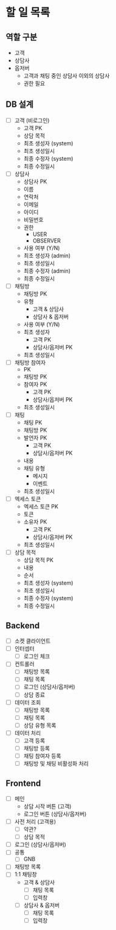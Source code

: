 # 할 일 목록

## 역할 구분

- 고객
- 상담사
- 옵저버
  - 고객과 채팅 중인 상담사 이외의 상담사
  - 권한 필요

## DB 설계

- [ ] 고객 (비로그인)
    - 고객 PK
    - 상담 목적
    - 최초 생성자 (system)
    - 최초 생성일시
    - 최종 수정자 (system)
    - 최종 수정일시
- [ ] 상담사
  - 상담사 PK
  - 이름
  - 연락처
  - 이메일
  - 아이디
  - 비밀번호
  - 권한
    - USER
    - OBSERVER
  - 사용 여부 (Y/N)
  - 최초 생성자 (admin)
  - 최초 생성일시
  - 최종 수정자 (admin)
  - 최종 수정일시
- [ ] 채팅방
  - 채팅방 PK
  - 유형
    - 고객 & 상담사
    - 상담사 & 옵저버
  - 사용 여부 (Y/N)
  - 최초 생성자
    - 고객 PK
    - 상담사/옵저버 PK
  - 최초 생성일시
- [ ] 채팅방 참여자
  - PK
  - 채팅방 PK
  - 참여자 PK
    - 고객 PK
    - 상담사/옵저버 PK
  - 최초 생성일시
- [ ] 채팅
  - 채팅 PK
  - 채팅방 PK
  - 발언자 PK
    - 고객 PK
    - 상담사/옵저버 PK
  - 내용
  - 채팅 유형
    - 메시지
    - 이벤트
  - 최초 생성일시
- [ ] 엑세스 토큰
  - 엑세스 토큰 PK
  - 토큰
  - 소유자 PK
    - 고객 PK
    - 상담사/옵저버 PK
  - 최초 생성일시
- [ ] 상담 목적
  - 상담 목적 PK
  - 내용
  - 순서
  - 최초 생성자 (system)
  - 최초 생성일시
  - 최종 수정자 (system)
  - 최종 수정일시

## Backend

- [ ] 소켓 클라이언트
- [ ] 인터셉터
  - [ ] 로그인 체크
- [ ] 컨트롤러
  - [ ] 채팅방 목록
  - [ ] 채팅 목록
  - [ ] 로그인 (상담사/옵저버)
  - [ ] 상담 종료
- [ ] 데이터 조회
  - [ ] 채팅방 목록
  - [ ] 채팅 목록
  - [ ] 상담 유형 목록
- [ ] 데이터 처리
  - [ ] 고객 등록
  - [ ] 채팅방 등록
  - [ ] 채팅 참여자 등록
  - [ ] 채팅방 및 채팅 비활성화 처리

## Frontend

- [ ] 메인
  - 상담 시작 버튼 (고객)
  - 로그인 버튼 (상담사/옵저버)
- [ ] 사전 처리 (고객용)
  - [ ] 약관? 
  - [ ] 상담 목적
- [ ] 로그인 (상담사/옵저버)
- [ ] 공통
  - [ ] GNB
- [ ] 채팅방 목록
- [ ] 1:1 채팅창
  - 고객 & 상담사
    - [ ] 채팅 목록
    - [ ] 입력창
  - [ ] 상담사 & 옵저버
    - [ ] 채팅 목록
    - [ ] 입력창
